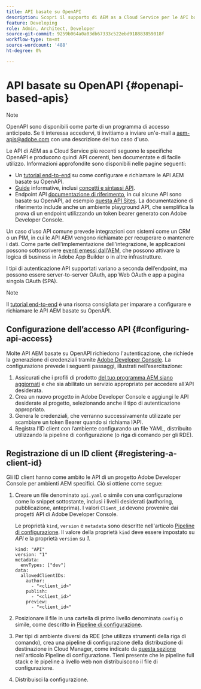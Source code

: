 ```yaml
---
title: API basate su OpenAPI
description: Scopri il supporto di AEM as a Cloud Service per le API basate su OpenAPI
feature: Developing
role: Admin, Architect, Developer
source-git-commit: 9259b064a0a03db67333c522ebd918883859018f
workflow-type: tm+mt
source-wordcount: '488'
ht-degree: 0%

---
```



# API basate su OpenAPI {#openapi-based-apis}

>[!NOTE]
>
>OpenAPI sono disponibili come parte di un programma di accesso anticipato. Se ti interessa accedervi, ti invitiamo a inviare un&#39;e-mail a [aem-apis@adobe.com](mailto:aem-apis@adobe.com) con una descrizione del tuo caso d&#39;uso.

Le API di AEM as a Cloud Service più recenti seguono le specifiche OpenAPI e producono quindi API coerenti, ben documentate e di facile utilizzo. Informazioni approfondite sono disponibili nelle pagine seguenti:

* Un [tutorial end-to-end](https://experienceleague.adobe.com/en/docs/experience-manager-learn/cloud-service/aem-apis/invoke-openapi-based-aem-apis) su come configurare e richiamare le API AEM basate su OpenAPI.
* [Guide](https://developer.adobe.com/experience-cloud/experience-manager-apis/guides/) informative, inclusi [concetti e sintassi API](https://developer.adobe.com/experience-cloud/experience-manager-apis/guides/how-to/).
* Endpoint API [documentazione di riferimento](https://developer.adobe.com/experience-cloud/experience-manager-apis/), in cui alcune API sono basate su OpenAPI, ad esempio [questa API Sites](https://developer.adobe.com/experience-cloud/experience-manager-apis/api/stable/sites/). La documentazione di riferimento include anche un ambiente playground API, che semplifica la prova di un endpoint utilizzando un token bearer generato con Adobe Developer Console.

Un caso d’uso API comune prevede integrazioni con sistemi come un CRM o un PIM, in cui le API AEM vengono richiamate per recuperare o mantenere i dati. Come parte dell&#39;implementazione dell&#39;integrazione, le applicazioni possono sottoscrivere [eventi emessi dall&#39;AEM](https://experienceleague.adobe.com/en/docs/experience-manager-learn/cloud-service/aem-eventing/overview), che possono attivare la logica di business in Adobe App Builder o in altre infrastrutture.

I tipi di autenticazione API supportati variano a seconda dell’endpoint, ma possono essere server-to-server OAuth, app Web OAuth e app a pagina singola OAuth (SPA).

>[!NOTE]
>
> Il [tutorial end-to-end](https://experienceleague.adobe.com/en/docs/experience-manager-learn/cloud-service/aem-apis/invoke-openapi-based-aem-apis) è una risorsa consigliata per imparare a configurare e richiamare le API AEM basate su OpenAPI.


## Configurazione dell’accesso API {#configuring-api-access}

Molte API AEM basate su OpenAPI richiedono l&#39;autenticazione, che richiede la generazione di credenziali tramite [Adobe Developer Console](https://developer.adobe.com/developer-console/docs/guides/). La configurazione prevede i seguenti passaggi, illustrati nell’esercitazione:

1. Assicurati che i profili di prodotto [ del tuo programma AEM siano aggiornati](/help/onboarding/aem-cs-team-product-profiles.md#aem-product-profiles) e che sia abilitato un servizio appropriato per accedere all&#39;API desiderata.
1. Crea un nuovo progetto in Adobe Developer Console e aggiungi le API desiderate al progetto, selezionando anche il tipo di autenticazione appropriato.
1. Genera le credenziali, che verranno successivamente utilizzate per scambiare un token Bearer quando si richiama l’API.
1. Registra l’ID client con l’ambiente configurando un file YAML, distribuito utilizzando la pipeline di configurazione (o riga di comando per gli RDE).

## Registrazione di un ID client {#registering-a-client-id}

Gli ID client hanno come ambito le API di un progetto Adobe Developer Console per ambienti AEM specifici. Ciò si ottiene come segue:

1. Creare un file denominato `api.yaml` o simile con una configurazione come lo snippet sottostante, inclusi i livelli desiderati (authoring, pubblicazione, anteprima). I valori `Client_id` devono provenire dai progetti API di Adobe Developer Console.

   Le proprietà `kind`, `version` e `metadata` sono descritte nell&#39;articolo [Pipeline di configurazione](/help/operations/config-pipeline.md#common-syntax). Il valore della proprietà `kind` deve essere impostato su *API* e la proprietà `version` su *1*.

   ```
   kind: "API"
   version: "1"
   metadata:
     envTypes: ["dev"]
   data:
     allowedClientIDs:
       author:
         - "<client_id>"
       publish:
         - "<client_id>"
       preview:
         - "<client_id>"
   ```

1. Posizionare il file in una cartella di primo livello denominata `config` o simile, come descritto in [Pipeline di configurazione](/help/operations/config-pipeline.md#folder-structure).
1. Per tipi di ambiente diversi da RDE (che utilizza strumenti della riga di comando), crea una pipeline di configurazione della distribuzione di destinazione in Cloud Manager, come indicato da [questa sezione](/help/operations/config-pipeline.md#creating-and-managing) nell&#39;articolo Pipeline di configurazione. Tieni presente che le pipeline full stack e le pipeline a livello web non distribuiscono il file di configurazione.
1. Distribuisci la configurazione.





